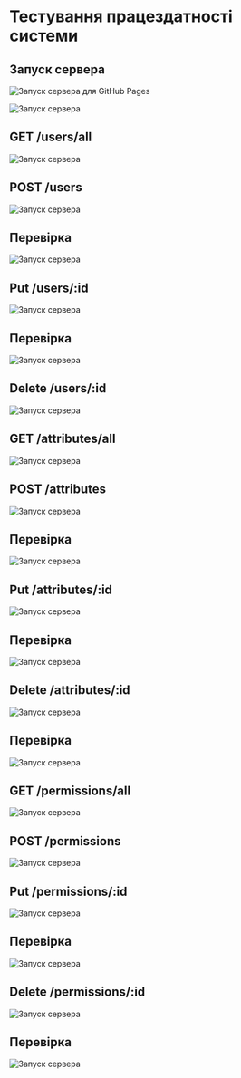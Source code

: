 # Тестування працездатності системи

## Запуск сервера
<picture>
  <source srcset="/images/111.jpg">
  <img alt="Запуск сервера для GitHub Pages">
</picture>

![Запуск сервера](https://github.com/MikhailoSafronov/db-lab6/raw/master/docs/images/111.jpg)


## GET /users/all

![Запуск сервера](../images/112.jpg)

## POST /users

![Запуск сервера](../images/113.jpg)
## Перевірка

![Запуск сервера](../images/114.jpg)

## Put /users/:id

![Запуск сервера](../images/115.jpg)

## Перевірка

![Запуск сервера](../images/116.jpg)

## Delete /users/:id

![Запуск сервера](../images/117.jpg)

## GET /attributes/all

![Запуск сервера](../images/124.jpg)

## POST /attributes

![Запуск сервера](../images/119.jpg)

## Перевірка

![Запуск сервера](../images/120.jpg)

## Put /attributes/:id

![Запуск сервера](../images/121.jpg)

## Перевірка

![Запуск сервера](../images/122.jpg)

## Delete /attributes/:id

![Запуск сервера](../images/123.jpg)

## Перевірка

![Запуск сервера](../images/124.jpg)

## GET /permissions/all

![Запуск сервера](../images/125.jpg)

## POST /permissions

![Запуск сервера](../images/126.jpg)

## Put /permissions/:id

![Запуск сервера](../images/127.jpg)

## Перевірка

![Запуск сервера](../images/128.jpg)

## Delete /permissions/:id

![Запуск сервера](../images/129.jpg)

## Перевірка

![Запуск сервера](../images/130.jpg)
